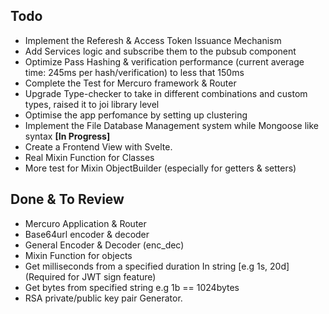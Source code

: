 ## Todo 

- Implement the Referesh & Access Token Issuance Mechanism
- Add Services logic and subscribe them to the pubsub component
- Optimize Pass Hashing & verification performance (current average time: 245ms per hash/verification) to less that 150ms
- Complete the Test for Mercuro framework & Router
- Upgrade Type-checker to take in different combinations and custom types, raised it to joi  library level
- Optimise the app perfomance by setting up clustering
- Implement the File Database Management system while Mongoose like syntax **[In Progress]**
- Create a Frontend View with Svelte.
- Real Mixin Function for Classes
- More test for Mixin ObjectBuilder (especially for getters & setters)



##  Done & To Review

- Mercuro Application & Router
- Base64url encoder & decoder
- General Encoder & Decoder (enc_dec)
- Mixin Function for objects 
- Get milliseconds from a specified duration In string [e.g 1s, 20d] (Required for JWT sign feature)
- Get bytes from specified string e.g 1b == 1024bytes
- RSA private/public key pair Generator.

